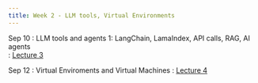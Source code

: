 ```yaml
---
title: Week 2 - LLM tools, Virtual Environments
---
```


Sep 10
: LLM tools and agents 1: LangChain, LamaIndex, API calls, RAG, AI agents  
  : [Lecture 3](../assets/lectures/lecture3/under-construction-gif-17.gif) 
  

Sep 12
: Virtual Enviroments and Virtual Machines
  : [Lecture 4](../assets/lectures/lecture4/under-construction-gif-17.gif) 
